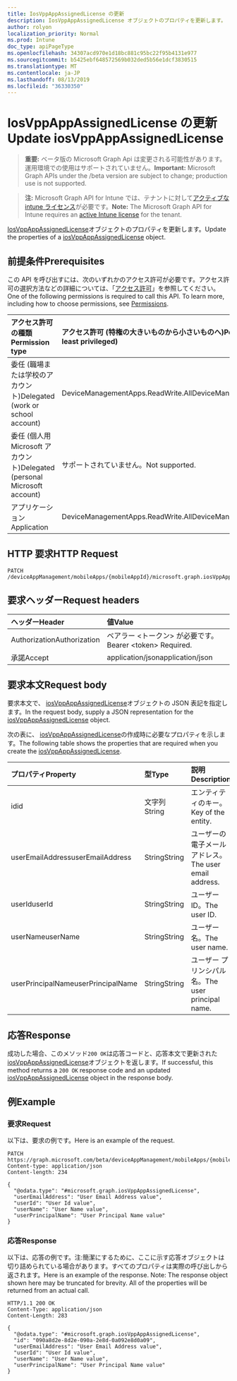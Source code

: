 ```yaml
---
title: IosVppAppAssignedLicense の更新
description: IosVppAppAssignedLicense オブジェクトのプロパティを更新します。
author: rolyon
localization_priority: Normal
ms.prod: Intune
doc_type: apiPageType
ms.openlocfilehash: 34307acd970e1d18bc881c95bc22f95b4131e977
ms.sourcegitcommit: b5425ebf648572569b032ded5b56e1dcf3830515
ms.translationtype: MT
ms.contentlocale: ja-JP
ms.lasthandoff: 08/13/2019
ms.locfileid: "36330350"
---
```

# <a name="update-iosvppappassignedlicense"></a><span data-ttu-id="6574d-103">IosVppAppAssignedLicense の更新</span><span class="sxs-lookup"><span data-stu-id="6574d-103">Update iosVppAppAssignedLicense</span></span>

> <span data-ttu-id="6574d-104">**重要:** ベータ版の Microsoft Graph Api は変更される可能性があります。運用環境での使用はサポートされていません。</span><span class="sxs-lookup"><span data-stu-id="6574d-104">**Important:** Microsoft Graph APIs under the /beta version are subject to change; production use is not supported.</span></span>

> <span data-ttu-id="6574d-105">**注:** Microsoft Graph API for Intune では、テナントに対して[アクティブな intune ライセンス](https://go.microsoft.com/fwlink/?linkid=839381)が必要です。</span><span class="sxs-lookup"><span data-stu-id="6574d-105">**Note:** The Microsoft Graph API for Intune requires an [active Intune license](https://go.microsoft.com/fwlink/?linkid=839381) for the tenant.</span></span>

<span data-ttu-id="6574d-106">[IosVppAppAssignedLicense](../resources/intune-apps-iosvppappassignedlicense.md)オブジェクトのプロパティを更新します。</span><span class="sxs-lookup"><span data-stu-id="6574d-106">Update the properties of a [iosVppAppAssignedLicense](../resources/intune-apps-iosvppappassignedlicense.md) object.</span></span>

## <a name="prerequisites"></a><span data-ttu-id="6574d-107">前提条件</span><span class="sxs-lookup"><span data-stu-id="6574d-107">Prerequisites</span></span>
<span data-ttu-id="6574d-p101">この API を呼び出すには、次のいずれかのアクセス許可が必要です。アクセス許可の選択方法などの詳細については、「[アクセス許可](/graph/permissions-reference)」を参照してください。</span><span class="sxs-lookup"><span data-stu-id="6574d-p101">One of the following permissions is required to call this API. To learn more, including how to choose permissions, see [Permissions](/graph/permissions-reference).</span></span>

|<span data-ttu-id="6574d-110">アクセス許可の種類</span><span class="sxs-lookup"><span data-stu-id="6574d-110">Permission type</span></span>|<span data-ttu-id="6574d-111">アクセス許可 (特権の大きいものから小さいものへ)</span><span class="sxs-lookup"><span data-stu-id="6574d-111">Permissions (from most to least privileged)</span></span>|
|:---|:---|
|<span data-ttu-id="6574d-112">委任 (職場または学校のアカウント)</span><span class="sxs-lookup"><span data-stu-id="6574d-112">Delegated (work or school account)</span></span>|<span data-ttu-id="6574d-113">DeviceManagementApps.ReadWrite.All</span><span class="sxs-lookup"><span data-stu-id="6574d-113">DeviceManagementApps.ReadWrite.All</span></span>|
|<span data-ttu-id="6574d-114">委任 (個人用 Microsoft アカウント)</span><span class="sxs-lookup"><span data-stu-id="6574d-114">Delegated (personal Microsoft account)</span></span>|<span data-ttu-id="6574d-115">サポートされていません。</span><span class="sxs-lookup"><span data-stu-id="6574d-115">Not supported.</span></span>|
|<span data-ttu-id="6574d-116">アプリケーション</span><span class="sxs-lookup"><span data-stu-id="6574d-116">Application</span></span>|<span data-ttu-id="6574d-117">DeviceManagementApps.ReadWrite.All</span><span class="sxs-lookup"><span data-stu-id="6574d-117">DeviceManagementApps.ReadWrite.All</span></span>|

## <a name="http-request"></a><span data-ttu-id="6574d-118">HTTP 要求</span><span class="sxs-lookup"><span data-stu-id="6574d-118">HTTP Request</span></span>
<!-- {
  "blockType": "ignored"
}
-->
``` http
PATCH /deviceAppManagement/mobileApps/{mobileAppId}/microsoft.graph.iosVppApp/assignedLicenses/{iosVppAppAssignedLicenseId}
```

## <a name="request-headers"></a><span data-ttu-id="6574d-119">要求ヘッダー</span><span class="sxs-lookup"><span data-stu-id="6574d-119">Request headers</span></span>
|<span data-ttu-id="6574d-120">ヘッダー</span><span class="sxs-lookup"><span data-stu-id="6574d-120">Header</span></span>|<span data-ttu-id="6574d-121">値</span><span class="sxs-lookup"><span data-stu-id="6574d-121">Value</span></span>|
|:---|:---|
|<span data-ttu-id="6574d-122">Authorization</span><span class="sxs-lookup"><span data-stu-id="6574d-122">Authorization</span></span>|<span data-ttu-id="6574d-123">ベアラー &lt;トークン&gt; が必要です。</span><span class="sxs-lookup"><span data-stu-id="6574d-123">Bearer &lt;token&gt; Required.</span></span>|
|<span data-ttu-id="6574d-124">承諾</span><span class="sxs-lookup"><span data-stu-id="6574d-124">Accept</span></span>|<span data-ttu-id="6574d-125">application/json</span><span class="sxs-lookup"><span data-stu-id="6574d-125">application/json</span></span>|

## <a name="request-body"></a><span data-ttu-id="6574d-126">要求本文</span><span class="sxs-lookup"><span data-stu-id="6574d-126">Request body</span></span>
<span data-ttu-id="6574d-127">要求本文で、 [iosVppAppAssignedLicense](../resources/intune-apps-iosvppappassignedlicense.md)オブジェクトの JSON 表記を指定します。</span><span class="sxs-lookup"><span data-stu-id="6574d-127">In the request body, supply a JSON representation for the [iosVppAppAssignedLicense](../resources/intune-apps-iosvppappassignedlicense.md) object.</span></span>

<span data-ttu-id="6574d-128">次の表に、 [iosVppAppAssignedLicense](../resources/intune-apps-iosvppappassignedlicense.md)の作成時に必要なプロパティを示します。</span><span class="sxs-lookup"><span data-stu-id="6574d-128">The following table shows the properties that are required when you create the [iosVppAppAssignedLicense](../resources/intune-apps-iosvppappassignedlicense.md).</span></span>

|<span data-ttu-id="6574d-129">プロパティ</span><span class="sxs-lookup"><span data-stu-id="6574d-129">Property</span></span>|<span data-ttu-id="6574d-130">型</span><span class="sxs-lookup"><span data-stu-id="6574d-130">Type</span></span>|<span data-ttu-id="6574d-131">説明</span><span class="sxs-lookup"><span data-stu-id="6574d-131">Description</span></span>|
|:---|:---|:---|
|<span data-ttu-id="6574d-132">id</span><span class="sxs-lookup"><span data-stu-id="6574d-132">id</span></span>|<span data-ttu-id="6574d-133">文字列</span><span class="sxs-lookup"><span data-stu-id="6574d-133">String</span></span>|<span data-ttu-id="6574d-134">エンティティのキー。</span><span class="sxs-lookup"><span data-stu-id="6574d-134">Key of the entity.</span></span>|
|<span data-ttu-id="6574d-135">userEmailAddress</span><span class="sxs-lookup"><span data-stu-id="6574d-135">userEmailAddress</span></span>|<span data-ttu-id="6574d-136">String</span><span class="sxs-lookup"><span data-stu-id="6574d-136">String</span></span>|<span data-ttu-id="6574d-137">ユーザーの電子メールアドレス。</span><span class="sxs-lookup"><span data-stu-id="6574d-137">The user email address.</span></span>|
|<span data-ttu-id="6574d-138">userId</span><span class="sxs-lookup"><span data-stu-id="6574d-138">userId</span></span>|<span data-ttu-id="6574d-139">String</span><span class="sxs-lookup"><span data-stu-id="6574d-139">String</span></span>|<span data-ttu-id="6574d-140">ユーザー ID。</span><span class="sxs-lookup"><span data-stu-id="6574d-140">The user ID.</span></span>|
|<span data-ttu-id="6574d-141">userName</span><span class="sxs-lookup"><span data-stu-id="6574d-141">userName</span></span>|<span data-ttu-id="6574d-142">String</span><span class="sxs-lookup"><span data-stu-id="6574d-142">String</span></span>|<span data-ttu-id="6574d-143">ユーザー名。</span><span class="sxs-lookup"><span data-stu-id="6574d-143">The user name.</span></span>|
|<span data-ttu-id="6574d-144">userPrincipalName</span><span class="sxs-lookup"><span data-stu-id="6574d-144">userPrincipalName</span></span>|<span data-ttu-id="6574d-145">String</span><span class="sxs-lookup"><span data-stu-id="6574d-145">String</span></span>|<span data-ttu-id="6574d-146">ユーザー プリンシパル名。</span><span class="sxs-lookup"><span data-stu-id="6574d-146">The user principal name.</span></span>|



## <a name="response"></a><span data-ttu-id="6574d-147">応答</span><span class="sxs-lookup"><span data-stu-id="6574d-147">Response</span></span>
<span data-ttu-id="6574d-148">成功した場合、このメソッド`200 OK`は応答コードと、応答本文で更新された[iosVppAppAssignedLicense](../resources/intune-apps-iosvppappassignedlicense.md)オブジェクトを返します。</span><span class="sxs-lookup"><span data-stu-id="6574d-148">If successful, this method returns a `200 OK` response code and an updated [iosVppAppAssignedLicense](../resources/intune-apps-iosvppappassignedlicense.md) object in the response body.</span></span>

## <a name="example"></a><span data-ttu-id="6574d-149">例</span><span class="sxs-lookup"><span data-stu-id="6574d-149">Example</span></span>

### <a name="request"></a><span data-ttu-id="6574d-150">要求</span><span class="sxs-lookup"><span data-stu-id="6574d-150">Request</span></span>
<span data-ttu-id="6574d-151">以下は、要求の例です。</span><span class="sxs-lookup"><span data-stu-id="6574d-151">Here is an example of the request.</span></span>
``` http
PATCH https://graph.microsoft.com/beta/deviceAppManagement/mobileApps/{mobileAppId}/microsoft.graph.iosVppApp/assignedLicenses/{iosVppAppAssignedLicenseId}
Content-type: application/json
Content-length: 234

{
  "@odata.type": "#microsoft.graph.iosVppAppAssignedLicense",
  "userEmailAddress": "User Email Address value",
  "userId": "User Id value",
  "userName": "User Name value",
  "userPrincipalName": "User Principal Name value"
}
```

### <a name="response"></a><span data-ttu-id="6574d-152">応答</span><span class="sxs-lookup"><span data-stu-id="6574d-152">Response</span></span>
<span data-ttu-id="6574d-p102">以下は、応答の例です。注:簡潔にするために、ここに示す応答オブジェクトは切り詰められている場合があります。すべてのプロパティは実際の呼び出しから返されます。</span><span class="sxs-lookup"><span data-stu-id="6574d-p102">Here is an example of the response. Note: The response object shown here may be truncated for brevity. All of the properties will be returned from an actual call.</span></span>
``` http
HTTP/1.1 200 OK
Content-Type: application/json
Content-Length: 283

{
  "@odata.type": "#microsoft.graph.iosVppAppAssignedLicense",
  "id": "090a8d2e-8d2e-090a-2e8d-0a092e8d0a09",
  "userEmailAddress": "User Email Address value",
  "userId": "User Id value",
  "userName": "User Name value",
  "userPrincipalName": "User Principal Name value"
}
```






